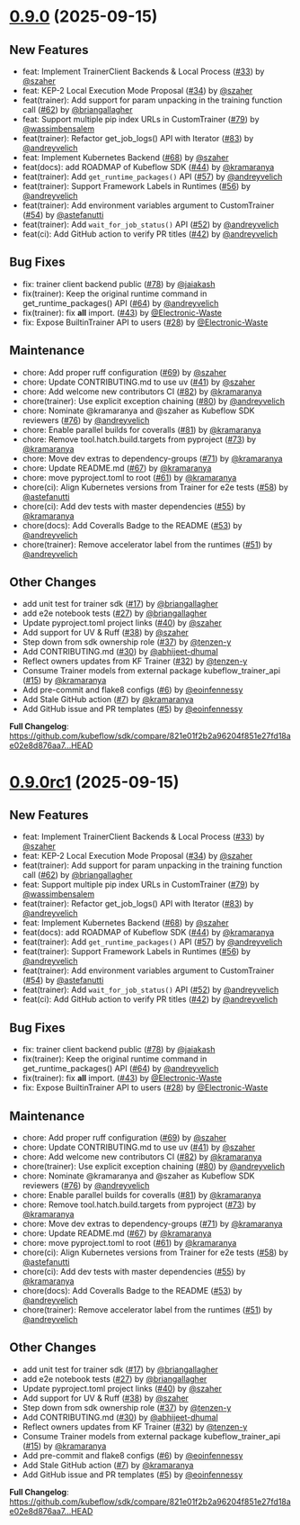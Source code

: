 # [0.9.0](https://github.com/kubeflow/sdk/releases/tag/0.9.0) (2025-09-15)

## New Features

- feat: Implement TrainerClient Backends & Local Process ([#33](https://github.com/kubeflow/sdk/pull/33)) by [@szaher](https://github.com/szaher)
- feat: KEP-2 Local Execution Mode Proposal ([#34](https://github.com/kubeflow/sdk/pull/34)) by [@szaher](https://github.com/szaher)
- feat(trainer): Add support for param unpacking in the training function call ([#62](https://github.com/kubeflow/sdk/pull/62)) by [@briangallagher](https://github.com/briangallagher)
- feat: Support multiple pip index URLs in CustomTrainer ([#79](https://github.com/kubeflow/sdk/pull/79)) by [@wassimbensalem](https://github.com/wassimbensalem)
- feat(trainer): Refactor get_job_logs() API with Iterator ([#83](https://github.com/kubeflow/sdk/pull/83)) by [@andreyvelich](https://github.com/andreyvelich)
- feat: Implement Kubernetes Backend ([#68](https://github.com/kubeflow/sdk/pull/68)) by [@szaher](https://github.com/szaher)
- feat(docs): add ROADMAP of Kubeflow SDK ([#44](https://github.com/kubeflow/sdk/pull/44)) by [@kramaranya](https://github.com/kramaranya)
- feat(trainer): Add `get_runtime_packages()` API ([#57](https://github.com/kubeflow/sdk/pull/57)) by [@andreyvelich](https://github.com/andreyvelich)
- feat(trainer): Support Framework Labels in Runtimes ([#56](https://github.com/kubeflow/sdk/pull/56)) by [@andreyvelich](https://github.com/andreyvelich)
- feat(trainer): Add environment variables argument to CustomTrainer ([#54](https://github.com/kubeflow/sdk/pull/54)) by [@astefanutti](https://github.com/astefanutti)
- feat(trainer): Add `wait_for_job_status()` API ([#52](https://github.com/kubeflow/sdk/pull/52)) by [@andreyvelich](https://github.com/andreyvelich)
- feat(ci): Add GitHub action to verify PR titles ([#42](https://github.com/kubeflow/sdk/pull/42)) by [@andreyvelich](https://github.com/andreyvelich)

## Bug Fixes

- fix: trainer client backend public ([#78](https://github.com/kubeflow/sdk/pull/78)) by [@jaiakash](https://github.com/jaiakash)
- fix(trainer): Keep the original runtime command in get_runtime_packages() API ([#64](https://github.com/kubeflow/sdk/pull/64)) by [@andreyvelich](https://github.com/andreyvelich)
- fix(trainer): fix __all__ import. ([#43](https://github.com/kubeflow/sdk/pull/43)) by [@Electronic-Waste](https://github.com/Electronic-Waste)
- fix: Expose BuiltinTrainer API to users ([#28](https://github.com/kubeflow/sdk/pull/28)) by [@Electronic-Waste](https://github.com/Electronic-Waste)

## Maintenance

- chore: Add proper ruff configuration ([#69](https://github.com/kubeflow/sdk/pull/69)) by [@szaher](https://github.com/szaher)
- chore: Update CONTRIBUTING.md to use uv ([#41](https://github.com/kubeflow/sdk/pull/41)) by [@szaher](https://github.com/szaher)
- chore: Add welcome new contributors CI ([#82](https://github.com/kubeflow/sdk/pull/82)) by [@kramaranya](https://github.com/kramaranya)
- chore(trainer): Use explicit exception chaining ([#80](https://github.com/kubeflow/sdk/pull/80)) by [@andreyvelich](https://github.com/andreyvelich)
- chore: Nominate @kramaranya and @szaher as Kubeflow SDK reviewers ([#76](https://github.com/kubeflow/sdk/pull/76)) by [@andreyvelich](https://github.com/andreyvelich)
- chore: Enable parallel builds for coveralls ([#81](https://github.com/kubeflow/sdk/pull/81)) by [@kramaranya](https://github.com/kramaranya)
- chore: Remove tool.hatch.build.targets from pyproject ([#73](https://github.com/kubeflow/sdk/pull/73)) by [@kramaranya](https://github.com/kramaranya)
- chore: Move dev extras to dependency-groups ([#71](https://github.com/kubeflow/sdk/pull/71)) by [@kramaranya](https://github.com/kramaranya)
- chore: Update README.md ([#67](https://github.com/kubeflow/sdk/pull/67)) by [@kramaranya](https://github.com/kramaranya)
- chore: move pyproject.toml to root ([#61](https://github.com/kubeflow/sdk/pull/61)) by [@kramaranya](https://github.com/kramaranya)
- chore(ci): Align Kubernetes versions from Trainer for e2e tests ([#58](https://github.com/kubeflow/sdk/pull/58)) by [@astefanutti](https://github.com/astefanutti)
- chore(ci): Add dev tests with master dependencies ([#55](https://github.com/kubeflow/sdk/pull/55)) by [@kramaranya](https://github.com/kramaranya)
- chore(docs): Add Coveralls Badge to the README ([#53](https://github.com/kubeflow/sdk/pull/53)) by [@andreyvelich](https://github.com/andreyvelich)
- chore(trainer): Remove accelerator label from the runtimes ([#51](https://github.com/kubeflow/sdk/pull/51)) by [@andreyvelich](https://github.com/andreyvelich)

## Other Changes

- add unit test for trainer sdk ([#17](https://github.com/kubeflow/sdk/pull/17)) by [@briangallagher](https://github.com/briangallagher)
- add e2e notebook tests ([#27](https://github.com/kubeflow/sdk/pull/27)) by [@briangallagher](https://github.com/briangallagher)
- Update pyproject.toml project links ([#40](https://github.com/kubeflow/sdk/pull/40)) by [@szaher](https://github.com/szaher)
- Add support for UV & Ruff ([#38](https://github.com/kubeflow/sdk/pull/38)) by [@szaher](https://github.com/szaher)
- Step down from sdk ownership role ([#37](https://github.com/kubeflow/sdk/pull/37)) by [@tenzen-y](https://github.com/tenzen-y)
- Add CONTRIBUTING.md ([#30](https://github.com/kubeflow/sdk/pull/30)) by [@abhijeet-dhumal](https://github.com/abhijeet-dhumal)
- Reflect owners updates from KF Trainer ([#32](https://github.com/kubeflow/sdk/pull/32)) by [@tenzen-y](https://github.com/tenzen-y)
- Consume Trainer models from external package kubeflow_trainer_api ([#15](https://github.com/kubeflow/sdk/pull/15)) by [@kramaranya](https://github.com/kramaranya)
- Add pre-commit and flake8 configs ([#6](https://github.com/kubeflow/sdk/pull/6)) by [@eoinfennessy](https://github.com/eoinfennessy)
- Add Stale GitHub action ([#7](https://github.com/kubeflow/sdk/pull/7)) by [@kramaranya](https://github.com/kramaranya)
- Add GitHub issue and PR templates ([#5](https://github.com/kubeflow/sdk/pull/5)) by [@eoinfennessy](https://github.com/eoinfennessy)

**Full Changelog**: https://github.com/kubeflow/sdk/compare/821e01f2b2a96204f851e27fd18ae02e8d876aa7...HEAD

# [0.9.0rc1](https://github.com/kubeflow/sdk/releases/tag/0.9.0rc1) (2025-09-15)

## New Features

- feat: Implement TrainerClient Backends & Local Process ([#33](https://github.com/kubeflow/sdk/pull/33)) by [@szaher](https://github.com/szaher)
- feat: KEP-2 Local Execution Mode Proposal ([#34](https://github.com/kubeflow/sdk/pull/34)) by [@szaher](https://github.com/szaher)
- feat(trainer): Add support for param unpacking in the training function call ([#62](https://github.com/kubeflow/sdk/pull/62)) by [@briangallagher](https://github.com/briangallagher)
- feat: Support multiple pip index URLs in CustomTrainer ([#79](https://github.com/kubeflow/sdk/pull/79)) by [@wassimbensalem](https://github.com/wassimbensalem)
- feat(trainer): Refactor get_job_logs() API with Iterator ([#83](https://github.com/kubeflow/sdk/pull/83)) by [@andreyvelich](https://github.com/andreyvelich)
- feat: Implement Kubernetes Backend ([#68](https://github.com/kubeflow/sdk/pull/68)) by [@szaher](https://github.com/szaher)
- feat(docs): add ROADMAP of Kubeflow SDK ([#44](https://github.com/kubeflow/sdk/pull/44)) by [@kramaranya](https://github.com/kramaranya)
- feat(trainer): Add `get_runtime_packages()` API ([#57](https://github.com/kubeflow/sdk/pull/57)) by [@andreyvelich](https://github.com/andreyvelich)
- feat(trainer): Support Framework Labels in Runtimes ([#56](https://github.com/kubeflow/sdk/pull/56)) by [@andreyvelich](https://github.com/andreyvelich)
- feat(trainer): Add environment variables argument to CustomTrainer ([#54](https://github.com/kubeflow/sdk/pull/54)) by [@astefanutti](https://github.com/astefanutti)
- feat(trainer): Add `wait_for_job_status()` API ([#52](https://github.com/kubeflow/sdk/pull/52)) by [@andreyvelich](https://github.com/andreyvelich)
- feat(ci): Add GitHub action to verify PR titles ([#42](https://github.com/kubeflow/sdk/pull/42)) by [@andreyvelich](https://github.com/andreyvelich)

## Bug Fixes

- fix: trainer client backend public ([#78](https://github.com/kubeflow/sdk/pull/78)) by [@jaiakash](https://github.com/jaiakash)
- fix(trainer): Keep the original runtime command in get_runtime_packages() API ([#64](https://github.com/kubeflow/sdk/pull/64)) by [@andreyvelich](https://github.com/andreyvelich)
- fix(trainer): fix __all__ import. ([#43](https://github.com/kubeflow/sdk/pull/43)) by [@Electronic-Waste](https://github.com/Electronic-Waste)
- fix: Expose BuiltinTrainer API to users ([#28](https://github.com/kubeflow/sdk/pull/28)) by [@Electronic-Waste](https://github.com/Electronic-Waste)

## Maintenance

- chore: Add proper ruff configuration ([#69](https://github.com/kubeflow/sdk/pull/69)) by [@szaher](https://github.com/szaher)
- chore: Update CONTRIBUTING.md to use uv ([#41](https://github.com/kubeflow/sdk/pull/41)) by [@szaher](https://github.com/szaher)
- chore: Add welcome new contributors CI ([#82](https://github.com/kubeflow/sdk/pull/82)) by [@kramaranya](https://github.com/kramaranya)
- chore(trainer): Use explicit exception chaining ([#80](https://github.com/kubeflow/sdk/pull/80)) by [@andreyvelich](https://github.com/andreyvelich)
- chore: Nominate @kramaranya and @szaher as Kubeflow SDK reviewers ([#76](https://github.com/kubeflow/sdk/pull/76)) by [@andreyvelich](https://github.com/andreyvelich)
- chore: Enable parallel builds for coveralls ([#81](https://github.com/kubeflow/sdk/pull/81)) by [@kramaranya](https://github.com/kramaranya)
- chore: Remove tool.hatch.build.targets from pyproject ([#73](https://github.com/kubeflow/sdk/pull/73)) by [@kramaranya](https://github.com/kramaranya)
- chore: Move dev extras to dependency-groups ([#71](https://github.com/kubeflow/sdk/pull/71)) by [@kramaranya](https://github.com/kramaranya)
- chore: Update README.md ([#67](https://github.com/kubeflow/sdk/pull/67)) by [@kramaranya](https://github.com/kramaranya)
- chore: move pyproject.toml to root ([#61](https://github.com/kubeflow/sdk/pull/61)) by [@kramaranya](https://github.com/kramaranya)
- chore(ci): Align Kubernetes versions from Trainer for e2e tests ([#58](https://github.com/kubeflow/sdk/pull/58)) by [@astefanutti](https://github.com/astefanutti)
- chore(ci): Add dev tests with master dependencies ([#55](https://github.com/kubeflow/sdk/pull/55)) by [@kramaranya](https://github.com/kramaranya)
- chore(docs): Add Coveralls Badge to the README ([#53](https://github.com/kubeflow/sdk/pull/53)) by [@andreyvelich](https://github.com/andreyvelich)
- chore(trainer): Remove accelerator label from the runtimes ([#51](https://github.com/kubeflow/sdk/pull/51)) by [@andreyvelich](https://github.com/andreyvelich)

## Other Changes

- add unit test for trainer sdk ([#17](https://github.com/kubeflow/sdk/pull/17)) by [@briangallagher](https://github.com/briangallagher)
- add e2e notebook tests ([#27](https://github.com/kubeflow/sdk/pull/27)) by [@briangallagher](https://github.com/briangallagher)
- Update pyproject.toml project links ([#40](https://github.com/kubeflow/sdk/pull/40)) by [@szaher](https://github.com/szaher)
- Add support for UV & Ruff ([#38](https://github.com/kubeflow/sdk/pull/38)) by [@szaher](https://github.com/szaher)
- Step down from sdk ownership role ([#37](https://github.com/kubeflow/sdk/pull/37)) by [@tenzen-y](https://github.com/tenzen-y)
- Add CONTRIBUTING.md ([#30](https://github.com/kubeflow/sdk/pull/30)) by [@abhijeet-dhumal](https://github.com/abhijeet-dhumal)
- Reflect owners updates from KF Trainer ([#32](https://github.com/kubeflow/sdk/pull/32)) by [@tenzen-y](https://github.com/tenzen-y)
- Consume Trainer models from external package kubeflow_trainer_api ([#15](https://github.com/kubeflow/sdk/pull/15)) by [@kramaranya](https://github.com/kramaranya)
- Add pre-commit and flake8 configs ([#6](https://github.com/kubeflow/sdk/pull/6)) by [@eoinfennessy](https://github.com/eoinfennessy)
- Add Stale GitHub action ([#7](https://github.com/kubeflow/sdk/pull/7)) by [@kramaranya](https://github.com/kramaranya)
- Add GitHub issue and PR templates ([#5](https://github.com/kubeflow/sdk/pull/5)) by [@eoinfennessy](https://github.com/eoinfennessy)

**Full Changelog**: https://github.com/kubeflow/sdk/compare/821e01f2b2a96204f851e27fd18ae02e8d876aa7...HEAD

